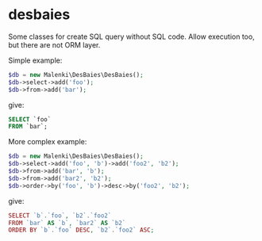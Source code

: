 desbaies
========

Some classes for create SQL query without SQL code. Allow execution too, but there are not ORM layer.

Simple example:

``` php
$db = new Malenki\DesBaies\DesBaies();
$db->select->add('foo');
$db->from->add('bar');
```

give:

``` sql
SELECT `foo`
FROM `bar`;
```

More complex example:

``` php
$db = new Malenki\DesBaies\DesBaies();
$db->select->add('foo', 'b')->add('foo2', 'b2');
$db->from->add('bar', 'b');
$db->from->add('bar2', 'b2');
$db->order->by('foo', 'b')->desc->by('foo2', 'b2');
```

give:

``` php
SELECT `b`.`foo`, `b2`.`foo2`
FROM `bar` AS `b`, `bar2` AS `b2`
ORDER BY `b`.`foo` DESC, `b2`.`foo2` ASC;
```

